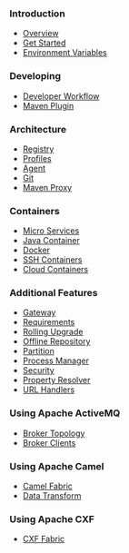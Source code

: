 ### Introduction

* <a href="overview.md">Overview</a>
* <a href="getStarted.md">Get Started</a>
* <a href="environmentVariables.md">Environment Variables</a>

### Developing

* <a href="developer.md">Developer Workflow</a>
* <a href="mavenPlugin.md">Maven Plugin</a>

### Architecture

* <a href="registry.md">Registry</a>
* <a href="profiles.md">Profiles</a>
* <a href="agent.md">Agent</a>
* <a href="git.md">Git</a>
* <a href="mavenProxy.md">Maven Proxy</a>

### Containers

* <a href="microServices.md">Micro Services</a>
* <a href="javaContainer.md">Java Container</a>
* <a href="docker.md">Docker</a>
* <a href="sshContainers.md">SSH Containers</a>
* <a href="cloudContainers.md">Cloud Containers</a>

### Additional Features

* <a href="gateway.md">Gateway</a>
* <a href="requirements.md">Requirements</a>
* <a href="rollingUpgrade.md">Rolling Upgrade</a>
* <a href="offlineRepo.md">Offline Repository</a>
* <a href="partition.md">Partition</a>
* <a href="processManager.md">Process Manager</a>
* <a href="security.md">Security</a>
* <a href="propertyResolver.md">Property Resolver</a>
* <a href="urlHandlers.md">URL Handlers</a>

### Using Apache ActiveMQ

* <a href="brokerTopology.md">Broker Topology</a>
* <a href="brokerClients.md">Broker Clients</a>

### Using Apache Camel

* <a href="camelFabric.md">Camel Fabric</a>
* <a href="dataTransform.md">Data Transform</a>

### Using Apache CXF

* <a href="cxfFabric.md">CXF Fabric</a>

